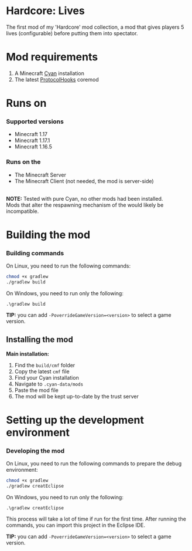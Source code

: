 # Hardcore: Lives
The first mod of my 'Hardcore' mod collection, a mod that gives players 5 lives (configurable) before putting them into spectator.

# Mod requirements
1. A Minecraft [Cyan](https://aerialworks.ddns.net/cyan) installation
2. The latest [ProtocolHooks](https://github.com/Stefan0436/ProtocolHooks) coremod

# Runs on

### Supported versions
- Minecraft 1.17
- Minecraft 1.17.1
- Minecraft 1.16.5

### Runs on the
- The Minecraft Server
- The Minecraft Client (not needed, the mod is server-side)


<br/>
<b>NOTE:</b> Tested with pure Cyan, no other mods had been installed. <br/>
Mods that alter the respawning mechanism of the would likely be incompatible.

# Building the mod
### Building commands
On Linux, you need to run the following commands:
```bash
chmod +x gradlew
./gradlew build
```

On Windows, you need to run only the following:
```batch
.\gradlew build
```

<b>TIP:</b> you can add `-PoverrideGameVersion=<version>` to select a game version.

## Installing the mod
<b>Main installation:</b>

1. Find the `build/cmf` folder
2. Copy the latest `cmf` file
3. Find your Cyan installation
4. Navigate to `.cyan-data/mods`
5. Paste the mod file
6. The mod will be kept up-to-date by the trust server


# Setting up the development environment
### Developing the mod
On Linux, you need to run the following commands to prepare the debug environment:
```bash
chmod +x gradlew
./gradlew creatEclipse
```

On Windows, you need to run only the following:
```batch
.\gradlew creatEclipse
```

This process will take a lot of time if run for the first time.
After running the commands, you can import this project in the Eclipse IDE.

<b>TIP:</b> you can add `-PoverrideGameVersion=<version>` to select a game version.
